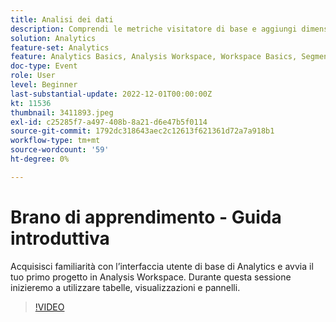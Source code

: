 ```yaml
---
title: Analisi dei dati
description: Comprendi le metriche visitatore di base e aggiungi dimensioni e metriche. Durante questa sessione inizieremo a utilizzare intervalli di date, confronti e applicazione di segmenti.
solution: Analytics
feature-set: Analytics
feature: Analytics Basics, Analysis Workspace, Workspace Basics, Segmentation, Metrics
doc-type: Event
role: User
level: Beginner
last-substantial-update: 2022-12-01T00:00:00Z
kt: 11536
thumbnail: 3411893.jpeg
exl-id: c25285f7-a497-408b-8a21-d6e47b5f0114
source-git-commit: 1792dc318643aec2c12613f621361d72a7a918b1
workflow-type: tm+mt
source-wordcount: '59'
ht-degree: 0%

---
```


# Brano di apprendimento - Guida introduttiva

Acquisisci familiarità con l’interfaccia utente di base di Analytics e avvia il tuo primo progetto in Analysis Workspace. Durante questa sessione inizieremo a utilizzare tabelle, visualizzazioni e pannelli.

>[!VIDEO](https://video.tv.adobe.com/v/3411893/?quality=12&learn=on)
